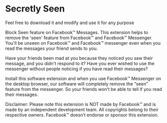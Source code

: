 # Secretly Seen

Feel free to download it and modify and use it for any purpose

Block Seen feature on Facebook™ Messages.
This extension helps to remove the 'seen' feature from Facebook™ and Facebook™ Messenger. You'll be unseen on Facebook™ and Facebook™ messenger even when you read the messages your friend sends to you.

Have your friends been mad at you because they noticed you saw their message, and you didn't respond to it? Have you ever wished to use the messenger without people noticing if you have read their messages?

Install this software extension and when you use Facebook™ Messenger on the desktop browser, our software will completely remove the “seen” feature from the messenger. So your friends won’t be able to tell if you read their messages.

Disclaimer: Please note this extension is NOT made by Facebook™ and is made by an independent development team. All copyrights belong to their respective owners.
Facebook™ doesn’t endorse or sponsor this extension.
